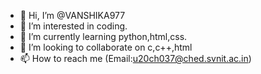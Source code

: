 - 👋 Hi, I’m @VANSHIKA977
- 👀 I’m interested in coding.
- 🌱 I’m currently learning python,html,css.
- 💞️ I’m looking to collaborate on c,c++,html
- 📫 How to reach me (Email:u20ch037@ched.svnit.ac.in)

<!---
VANSHIKA977/VANSHIKA977 is a ✨ special ✨ repository because its `README.md` (this file) appears on your GitHub profile.
You can click the Preview link to take a look at your changes.
--->
